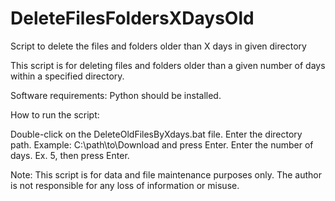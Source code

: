 # DeleteFilesFoldersXDaysOld
Script to delete the files and folders older than X days in given directory 

This script is for deleting files and folders older than a given number of days within a specified directory.

Software requirements: Python should be installed.

How to run the script:

Double-click on the DeleteOldFilesByXdays.bat file.
Enter the directory path. Example: C:\path\to\Download and press Enter.
Enter the number of days. Ex. 5, then press Enter.

Note: This script is for data and file maintenance purposes only. The author is not responsible for any loss of information or misuse.
